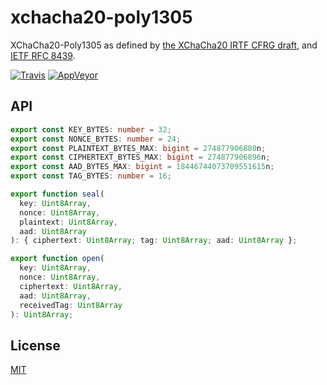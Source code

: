 # xchacha20-poly1305

XChaCha20-Poly1305 as defined by [the XChaCha20 IRTF CFRG draft](https://tools.ietf.org/html/draft-irtf-cfrg-xchacha-01), and [IETF RFC 8439](https://tools.ietf.org/html/rfc8439).

[![Travis](http://img.shields.io/travis/chiefbiiko/xchacha20-poly1305.svg?style=flat)](http://travis-ci.org/chiefbiiko/xchacha20-poly1305) [![AppVeyor](https://ci.appveyor.com/api/projects/status/github/chiefbiiko/xchacha20-poly1305?branch=master&svg=true)](https://ci.appveyor.com/project/chiefbiiko/xchacha20-poly1305)

## API

``` ts
export const KEY_BYTES: number = 32;
export const NONCE_BYTES: number = 24;
export const PLAINTEXT_BYTES_MAX: bigint = 274877906880n;
export const CIPHERTEXT_BYTES_MAX: bigint = 274877906896n;
export const AAD_BYTES_MAX: bigint = 18446744073709551615n;
export const TAG_BYTES: number = 16;

export function seal(
  key: Uint8Array,
  nonce: Uint8Array,
  plaintext: Uint8Array,
  aad: Uint8Array
): { ciphertext: Uint8Array; tag: Uint8Array; aad: Uint8Array };

export function open(
  key: Uint8Array,
  nonce: Uint8Array,
  ciphertext: Uint8Array,
  aad: Uint8Array,
  receivedTag: Uint8Array
): Uint8Array;
```

## License

[MIT](./LICENSE)